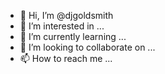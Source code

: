 - 👋 Hi, I’m @djgoldsmith
- 👀 I’m interested in ...
- 🌱 I’m currently learning ...
- 💞️ I’m looking to collaborate on ...
- 📫 How to reach me ...

<!---
djgoldsmith/djgoldsmith is a ✨ special ✨ repository because its `README.md` (this file) appears on your GitHub profile.
You can click the Preview link to take a look at your changes.
--->
